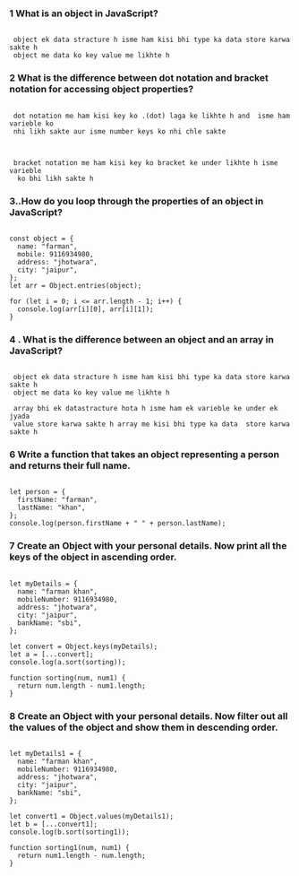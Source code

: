 ### 1 What is an object in JavaScript?

```

 object ek data stracture h isme ham kisi bhi type ka data store karwa sakte h
 object me data ko key value me likhte h

```

### 2 What is the difference between dot notation and bracket notation for accessing object properties?

```

 dot notation me ham kisi key ko .(dot) laga ke likhte h and  isme ham varieble ko
 nhi likh sakte aur isme number keys ko nhi chle sakte



 bracket notation me ham kisi key ko bracket ke under likhte h isme varieble
  ko bhi likh sakte h

```

### 3..How do you loop through the properties of an object in JavaScript?

```

const object = {
  name: "farman",
  mobile: 9116934980,
  address: "jhotwara",
  city: "jaipur",
};
let arr = Object.entries(object);

for (let i = 0; i <= arr.length - 1; i++) {
  console.log(arr[i][0], arr[i][1]);
}

```

### 4 . What is the difference between an object and an array in JavaScript?

```

 object ek data stracture h isme ham kisi bhi type ka data store karwa sakte h
 object me data ko key value me likhte h

 array bhi ek datastracture hota h isme ham ek varieble ke under ek jyada
 value store karwa sakte h array me kisi bhi type ka data  store karwa sakte h

```

### 6 Write a function that takes an object representing a person and returns their full name.

```

let person = {
  firstName: "farman",
  lastName: "khan",
};
console.log(person.firstName + " " + person.lastName);

```

### 7 Create an Object with your personal details. Now print all the keys of the object in ascending order.

```

let myDetails = {
  name: "farman khan",
  mobileNumber: 9116934980,
  address: "jhotwara",
  city: "jaipur",
  bankName: "sbi",
};

let convert = Object.keys(myDetails);
let a = [...convert];
console.log(a.sort(sorting));

function sorting(num, num1) {
  return num.length - num1.length;
}
```

### 8 Create an Object with your personal details. Now filter out all the values of the object and show them in descending order.

```

let myDetails1 = {
  name: "farman khan",
  mobileNumber: 9116934980,
  address: "jhotwara",
  city: "jaipur",
  bankName: "sbi",
};

let convert1 = Object.values(myDetails1);
let b = [...convert1];
console.log(b.sort(sorting1));

function sorting1(num, num1) {
  return num1.length - num.length;
}


```
